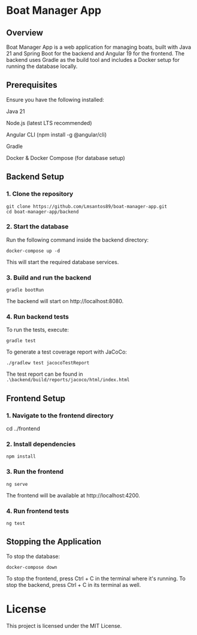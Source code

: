 # Boat Manager App

## Overview

Boat Manager App is a web application for managing boats, built with Java 21 and Spring Boot for the backend and Angular 19 for the frontend. The backend uses Gradle as the build tool and includes a Docker setup for running the database locally.

## Prerequisites

Ensure you have the following installed:

Java 21

Node.js (latest LTS recommended)

Angular CLI (npm install -g @angular/cli)

Gradle

Docker & Docker Compose (for database setup)

## Backend Setup

### 1. Clone the repository

``git clone https://github.com/Lmsantos89/boat-manager-app.git``<br>
``cd boat-manager-app/backend``

### 2. Start the database

Run the following command inside the backend directory:

``docker-compose up -d``

This will start the required database services.

### 3. Build and run the backend

``gradle bootRun``

The backend will start on http://localhost:8080.

### 4. Run backend tests

To run the tests, execute:

``gradle test``

To generate a test coverage report with JaCoCo:

``./gradlew test jacocoTestReport``<br>

The test report can be found in  ``.\backend/build/reports/jacoco/html/index.html``

## Frontend Setup

### 1. Navigate to the frontend directory

cd ../frontend

### 2. Install dependencies

``npm install``

### 3. Run the frontend

``ng serve``

The frontend will be available at http://localhost:4200.

### 4. Run frontend tests

``ng test``

## Stopping the Application

To stop the database:

``docker-compose down``

To stop the frontend, press Ctrl + C in the terminal where it's running.
To stop the backend, press Ctrl + C in its terminal as well.

# License

This project is licensed under the MIT License.
